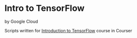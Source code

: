 # Intro to TensorFlow
by Google Cloud

Scripts written for [Introduction to TensorFlow](https://www.coursera.org/learn/intro-tensorflow/) course in Courser 

